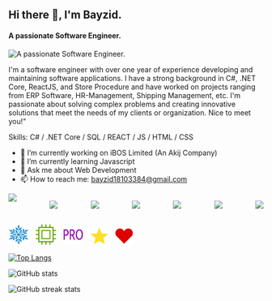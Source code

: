 ## Hi there 👋, I'm Bayzid. 
####  A passionate Software Engineer.
![ A passionate Software Engineer.](https://media.licdn.com/dms/image/C5616AQG0UPYGG4haKQ/profile-displaybackgroundimage-shrink_350_1400/0/1640781546869?e=1683158400&v=beta&t=MQOD6GuTpUrD0fguY35Mpsx8zt-_aGn6RNGLkMJHYsE)

I'm a software engineer with over one year of experience developing and maintaining software applications. I have a strong background in C#, .NET Core, ReactJS, and Store Procedure and have worked on projects ranging from ERP Software, HR-Management, Shipping Management, etc. I'm passionate about solving complex problems and creating innovative solutions that meet the needs of my clients or organization. Nice to meet you!"

Skills:  C# / .NET Core / SQL / REACT / JS / HTML / CSS 

- 🔭 I’m currently working on iBOS Limited (An Akij Company) 
- 🌱 I’m currently learning Javascript 
- 💬 Ask me about Web Development 
- 📫 How to reach me: bayzid18103384@gmail.com 


<div style="display: flex; justify-content: space-between;">
  <a href="https://github.com/Bayzid123"><img src="https://img.icons8.com/color/48/000000/github--v1.png"/></a>

  <a href="https://www.linkedin.com/in/md-bayzid/"><img src="https://img.icons8.com/color/48/000000/linkedin.png"/></a>

  <a href="https://www.facebook.com/bayzid.hossainshahed/"><img src="https://img.icons8.com/color/48/000000/facebook-new.png"/></a>

  <a href="https://www.instagram.com/bayzid_shahed/"><img src="https://img.icons8.com/color/48/000000/instagram-new.png"/></a>

  <a href="https://twitter.com/shahed_bayzid"><img src="https://img.icons8.com/color/48/000000/twitter--v1.png"/></a>

  <a href="https://stackoverflow.com/users/12415382/bayzid-hossain-shahed"><img src="https://img.icons8.com/color/48/000000/stackoverflow.png"/></a>

  <a href="https://www.youtube.com/@BHSVlogs"><img src="https://img.icons8.com/color/48/000000/youtube-play.png"/></a>
</div>



<a href='https://archiveprogram.github.com/'><img src='https://raw.githubusercontent.com/acervenky/animated-github-badges/master/assets/acbadge.gif' width='40' height='40'></a> <a href='https://docs.github.com/en/developers'><img src='https://raw.githubusercontent.com/acervenky/animated-github-badges/master/assets/devbadge.gif' width='40' height='40'></a> <a href='https://github.com/pricing'><img src='https://raw.githubusercontent.com/acervenky/animated-github-badges/master/assets/pro.gif' width='40' height='40'></a> <a href='https://stars.github.com/'><img src='https://raw.githubusercontent.com/acervenky/animated-github-badges/master/assets/starbadge.gif' width='35' height='35'></a> <a href='https://docs.github.com/en/github/supporting-the-open-source-community-with-github-sponsors'><img src='https://raw.githubusercontent.com/acervenky/animated-github-badges/master/assets/sponsorbadge.gif' width='35' height='35'></a> 

[![Top Langs](https://github-readme-stats.vercel.app/api/top-langs/?username=Bayzid123)](https://github.com/anuraghazra/github-readme-stats)

![GitHub stats](https://github-readme-stats.vercel.app/api?username=Bayzid123&show_icons=true)  

![GitHub streak stats](https://streak-stats.demolab.com/?user=Bayzid123)  

